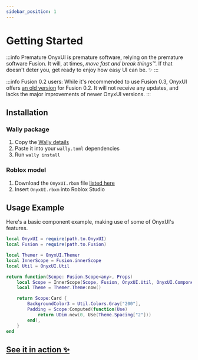 ```yaml
---
sidebar_position: 1
---
```


# Getting Started

:::info Premature
  OnyxUI is premature software, relying on the premature software Fusion. It will, at times, *move fast and break things™️*. If that doesn't deter you, get ready to enjoy how easy UI can be. ✨
:::

:::info Fusion 0.2 users:
While it's recommended to use Fusion 0.3, OnyxUI offers [an old version](https://github.com/ImAvafe/OnyxUI/releases/tag/0.3.0) for Fusion 0.2. It will not receive any updates, and lacks the major improvements of newer OnyxUI versions.
:::

## Installation

### Wally package

1. Copy the [Wally details](https://wally.run/package/imavafe/onyx-ui)
2. Paste it into your `wally.toml` dependencies
3. Run `wally install`

### Roblox model

1. Download the `OnyxUI.rbxm` file [listed here](https://github.com/ImAvafe/OnyxUI/releases/latest)
2. Insert `OnyxUI.rbxm` into Roblox Studio

## Usage Example

Here's a basic component example, making use of some of OnyxUI's features.

```lua
local OnyxUI = require(path.to.OnyxUI)
local Fusion = require(path.to.Fusion)

local Themer = OnyxUI.Themer
local InnerScope = Fusion.innerScope
local Util = OnyxUI.Util

return function(Scope: Fusion.Scope<any>, Props)
	local Scope = InnerScope(Scope, Fusion, OnyxUI.Util, OnyxUI.Components)
	local Theme = Themer.Theme:now()

	return Scope:Card {
		BackgroundColor3 = Util.Colors.Gray["200"],
		Padding = Scope:Computed(function(Use)
			return UDim.new(0, Use(Theme.Spacing["2"]))
		end),
	}
end
```

## [See it in action ✨](in-production.md)
